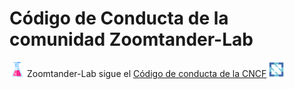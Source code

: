 # Código de Conducta de la comunidad Zoomtander-Lab

![Laboratirio](https://raw.githubusercontent.com/zoomtander-lab/k8s-Volumes/master/assets/lab.png) Zoomtander-Lab sigue el [Código de conducta de la CNCF](https://github.com/cncf/foundation/blob/master/code-of-conduct-languages/es.md) ![CNCF](https://raw.githubusercontent.com/zoomtander-lab/k8s-Volumes/master/assets/cncf.png)
